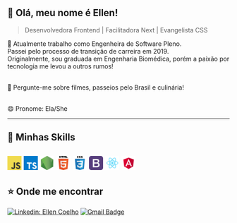 ## 💜 Olá, meu nome é <strong>Ellen!</strong>

> Desenvolvedora Frontend | Facilitadora Next | Evangelista CSS

🔭 Atualmente trabalho como Engenheira de Software Pleno. <br>
   Passei pelo processo de transição de carreira em 2019. <br>
   Originalmente, sou graduada em Engenharia Biomédica, porém a paixão por tecnologia me levou a outros rumos!<br><br>


💬 Pergunte-me sobre filmes, passeios pelo Brasil e culinária!<br><br>

😄 Pronome: Ela/She

----

## 🚀 Minhas Skills

<code><img height="32" src="https://raw.githubusercontent.com/github/explore/80688e429a7d4ef2fca1e82350fe8e3517d3494d/topics/javascript/javascript.png" alt="Javascript"/></code>
<code><img height="32" src="https://raw.githubusercontent.com/github/explore/80688e429a7d4ef2fca1e82350fe8e3517d3494d/topics/typescript/typescript.png" alt="Typescript"/></code>
<code><img height="32" src="https://raw.githubusercontent.com/github/explore/80688e429a7d4ef2fca1e82350fe8e3517d3494d/topics/nodejs/nodejs.png" alt="Nodejs"/></code>
<code><img height="32" src="https://raw.githubusercontent.com/github/explore/80688e429a7d4ef2fca1e82350fe8e3517d3494d/topics/html/html.png" alt="HTML5"/></code>
<code><img height="32" src="https://raw.githubusercontent.com/github/explore/80688e429a7d4ef2fca1e82350fe8e3517d3494d/topics/css/css.png" alt="CSS"/></code>
<code><img height="32" src="https://raw.githubusercontent.com/github/explore/80688e429a7d4ef2fca1e82350fe8e3517d3494d/topics/bootstrap/bootstrap.png" alt="Bootstrap"/></code>
<code><img height="32" src="https://raw.githubusercontent.com/github/explore/80688e429a7d4ef2fca1e82350fe8e3517d3494d/topics/react/react.png" alt="React"/></code>
<code><img height="32" src="https://raw.githubusercontent.com/github/explore/80688e429a7d4ef2fca1e82350fe8e3517d3494d/topics/angular/angular.png" alt="Angular"/></code>
---

## ⭐ Onde me encontrar
[![Linkedin: Ellen Coelho](https://img.shields.io/badge/-Ellen-blue?style=flat-square&logo=Linkedin&logoColor=white&link=https://www.linkedin.com/in/ellen-xavier-coelho/)](https://www.linkedin.com/in/ellen-xavier-coelho/)
[![Gmail Badge](https://img.shields.io/badge/-ellencoe6@gmail.com-006bed?style=flat-square&logo=Gmail&logoColor=white&link=mailto:ellencoe6@gmail.com)](mailto:ellencoe6@gmail.com)

